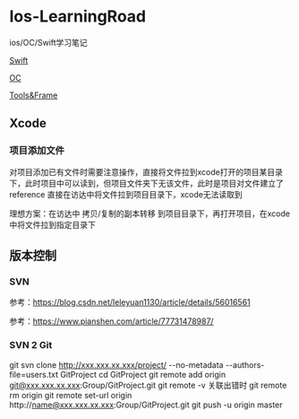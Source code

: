 # Ios-LearningRoad
ios/OC/Swift学习笔记

[Swift](https://github.com/Avaloqi/Ios-LearningRoad/blob/main/Swift.md)

[OC](https://github.com/Avaloqi/Ios-LearningRoad/blob/main/oc.md)

[Tools&Frame](https://github.com/Avaloqi/Ios-LearningRoad/blob/main/Tools%26Frame.md)

## Xcode

### 项目添加文件
  对项目添加已有文件时需要注意操作，直接将文件拉到xcode打开的项目某目录下，此时项目中可以读到，但项目文件夹下无该文件，此时是项目对文件建立了reference
  直接在访达中将文件拉到项目目录下，xcode无法读取到
  
  理想方案：在访达中 拷贝/复制的副本转移 到项目目录下，再打开项目，在xcode中将文件拉到指定目录下

## 版本控制

### SVN

参考：https://blog.csdn.net/leleyuan1130/article/details/56016561

参考：https://www.pianshen.com/article/77731478987/

### SVN 2 Git

git svn clone http://xxx.xxx.xx.xxx/project/ --no-metadata --authors-file=users.txt GitProject
cd GitProject
git remote add origin git@xxx.xxx.xx.xxx:Group/GitProject.git
git remote -v
关联出错时 git remote rm origin
git remote set-url origin http://name@xxx.xxx.xx.xxx:Group/GitProject.git
git push -u origin master

